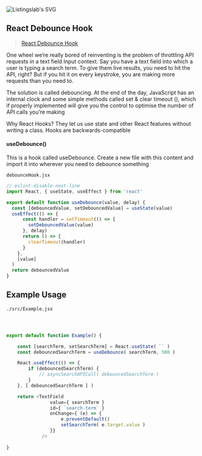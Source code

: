 ![Listingslab's SVG](https://raw.githubusercontent.com/listingslab-software/listingslab/develop/plugins/push2talk/public/svg/listingslabText.svg)

## React Debounce Hook

> [React Debounce Hook](https://listingslab.com/react-debounce-hook/)

One wheel we’re really bored of reinventing is the problem of throttling API requests in a text field Input context. Say you have a text field into which a user is typing a search term. To give them live results, you need to hit the API, right? But if you hit it on every keystroke, you are making more requests than you need to.

The solution is called debouncing. At the end of the day, JavaScript has an internal clock and some simple methods called set & clear timeout (), which if properly implemented will give you the control to optimise the number of API calls you’re making

Why React Hooks? They let us use state and other React features without writing a class. Hooks are backwards-compatible

#### useDebounce()

This is a hook called useDebounce. Create a new file with this content and import it into wherever you need to debounce something

`debounceHook.jsx`

```javascript
// eslint-disable-next-line
import React, { useState, useEffect } from 'react'

export default function useDebounce(value, delay) {
  const [debouncedValue, setDebouncedValue] = useState(value)
  useEffect(() => {
      const handler = setTimeout(() => {
        setDebouncedValue(value)
      }, delay)
      return () => {
        clearTimeout(handler)
      }
    },
    [value] 
  )
  return debouncedValue
}
```

## Example Usage

`./src/Example.jsx`

```javascript



export default function Example() {

	const [searchTerm, setSearchTerm] = React.useState( `` )
	const debouncedSearchTerm = useDebounce( searchTerm, 500 )

	React.useEffect(() => {
		if (debouncedSearchTerm) {
			// asyncSearchAPICall( debouncedSearchTerm )
		}
	}, [ debouncedSearchTerm ] )

	return <TextField 
				value={ searchTerm }
				id={ `search-term` }
		        onChange={ (e) => {
		        	e.preventDefault()
		        	setSearchTerm( e.target.value )
		        }}
		     />
		
}

```
